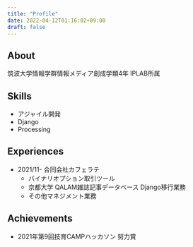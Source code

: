 ```yaml
---
title: "Profile"
date: 2022-04-12T01:16:02+09:00
draft: false
---
```

## About
筑波大学情報学群情報メディア創成学類4年 IPLAB所属  

## Skills
* アジャイル開発
* Django
* Processing

## Experiences
* 2021/11- 合同会社カフェラテ
    * バイナリオプション取引ツール
    * 京都大学 QALAM雑誌記事データベース Django移行業務
    * その他マネジメント業務
## Achievements
* 2021年第9回技育CAMPハッカソン 努力賞